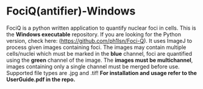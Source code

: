 # FociQ(antifier)-Windows
FociQ is a python written application to quantify nuclear foci in cells. This is the **Windows executable** repository. If you are looking for the Python version, check here: (https://github.com/ph1lsn/Foci-Q). It uses ImageJ to process given images containing foci. The images may contain multiple cells/nuclei which must be marked in the **blue** channel, foci are quantified using the **green** channel of the image. The **images must be multichannel**, images containing only a single channel must be merged before use. Supported file types are .jpg and .tif! **For installation and usage refer to the UserGuide.pdf in the repo.**

